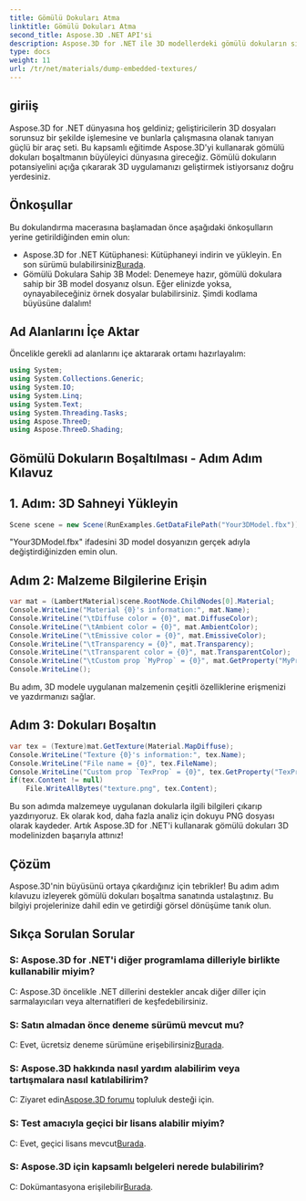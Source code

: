 ```yaml
---
title: Gömülü Dokuları Atma
linktitle: Gömülü Dokuları Atma
second_title: Aspose.3D .NET API'si
description: Aspose.3D for .NET ile 3D modellerdeki gömülü dokuların sırlarını açığa çıkarın. Sorunsuz entegrasyon için adım adım kılavuzumuza göz atın. Şimdi ücretsiz deneme sürümünü indirin!
type: docs
weight: 11
url: /tr/net/materials/dump-embedded-textures/
---
```

## giriiş
Aspose.3D for .NET dünyasına hoş geldiniz; geliştiricilerin 3D dosyaları sorunsuz bir şekilde işlemesine ve bunlarla çalışmasına olanak tanıyan güçlü bir araç seti. Bu kapsamlı eğitimde Aspose.3D'yi kullanarak gömülü dokuları boşaltmanın büyüleyici dünyasına gireceğiz. Gömülü dokuların potansiyelini açığa çıkararak 3D uygulamanızı geliştirmek istiyorsanız doğru yerdesiniz.
## Önkoşullar
Bu dokulandırma macerasına başlamadan önce aşağıdaki önkoşulların yerine getirildiğinden emin olun:
-  Aspose.3D for .NET Kütüphanesi: Kütüphaneyi indirin ve yükleyin. En son sürümü bulabilirsiniz[Burada](https://releases.aspose.com/3d/net/).
- Gömülü Dokulara Sahip 3B Model: Denemeye hazır, gömülü dokulara sahip bir 3B model dosyanız olsun. Eğer elinizde yoksa, oynayabileceğiniz örnek dosyalar bulabilirsiniz.
Şimdi kodlama büyüsüne dalalım!
## Ad Alanlarını İçe Aktar
Öncelikle gerekli ad alanlarını içe aktararak ortamı hazırlayalım:
```csharp
using System;
using System.Collections.Generic;
using System.IO;
using System.Linq;
using System.Text;
using System.Threading.Tasks;
using Aspose.ThreeD;
using Aspose.ThreeD.Shading;
```
## Gömülü Dokuların Boşaltılması - Adım Adım Kılavuz

## 1. Adım: 3D Sahneyi Yükleyin
```csharp
Scene scene = new Scene(RunExamples.GetDataFilePath("Your3DModel.fbx"));
```
"Your3DModel.fbx" ifadesini 3D model dosyanızın gerçek adıyla değiştirdiğinizden emin olun.
## Adım 2: Malzeme Bilgilerine Erişin
```csharp
var mat = (LambertMaterial)scene.RootNode.ChildNodes[0].Material;
Console.WriteLine("Material {0}'s information:", mat.Name);
Console.WriteLine("\tDiffuse color = {0}", mat.DiffuseColor);
Console.WriteLine("\tAmbient color = {0}", mat.AmbientColor);
Console.WriteLine("\tEmissive color = {0}", mat.EmissiveColor);
Console.WriteLine("\tTransparency = {0}", mat.Transparency);
Console.WriteLine("\tTransparent color = {0}", mat.TransparentColor);
Console.WriteLine("\tCustom prop `MyProp` = {0}", mat.GetProperty("MyProp"));
Console.WriteLine();
```
Bu adım, 3D modele uygulanan malzemenin çeşitli özelliklerine erişmenizi ve yazdırmanızı sağlar.
## Adım 3: Dokuları Boşaltın
```csharp
var tex = (Texture)mat.GetTexture(Material.MapDiffuse);
Console.WriteLine("Texture {0}'s information:", tex.Name);
Console.WriteLine("File name = {0}", tex.FileName);
Console.WriteLine("Custom prop `TexProp` = {0}", tex.GetProperty("TexProp"));
if(tex.Content != null)
    File.WriteAllBytes("texture.png", tex.Content);
```
Bu son adımda malzemeye uygulanan dokularla ilgili bilgileri çıkarıp yazdırıyoruz. Ek olarak kod, daha fazla analiz için dokuyu PNG dosyası olarak kaydeder.
Artık Aspose.3D for .NET'i kullanarak gömülü dokuları 3D modelinizden başarıyla attınız!
## Çözüm
Aspose.3D'nin büyüsünü ortaya çıkardığınız için tebrikler! Bu adım adım kılavuzu izleyerek gömülü dokuları boşaltma sanatında ustalaştınız. Bu bilgiyi projelerinize dahil edin ve getirdiği görsel dönüşüme tanık olun.
## Sıkça Sorulan Sorular

### S: Aspose.3D for .NET'i diğer programlama dilleriyle birlikte kullanabilir miyim?
C: Aspose.3D öncelikle .NET dillerini destekler ancak diğer diller için sarmalayıcıları veya alternatifleri de keşfedebilirsiniz.
### S: Satın almadan önce deneme sürümü mevcut mu?
 C: Evet, ücretsiz deneme sürümüne erişebilirsiniz[Burada](https://releases.aspose.com/).
### S: Aspose.3D hakkında nasıl yardım alabilirim veya tartışmalara nasıl katılabilirim?
 C: Ziyaret edin[Aspose.3D forumu](https://forum.aspose.com/c/3d/18) topluluk desteği için.
### S: Test amacıyla geçici bir lisans alabilir miyim?
 C: Evet, geçici lisans mevcut[Burada](https://purchase.aspose.com/temporary-license/).
### S: Aspose.3D için kapsamlı belgeleri nerede bulabilirim?
 C: Dokümantasyona erişilebilir[Burada](https://reference.aspose.com/3d/net/).